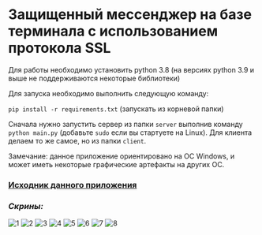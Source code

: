 # Защищенный мессенджер на базе терминала с использованием протокола SSL

Для работы необходимо установить python 3.8 (на версиях python 3.9 и выше не поддерживаются некоторые библиотеки)

Для запуска необходимо выполнить следующую команду:

```pip install -r requirements.txt``` (запускать из корневой папки)

Сначала нужно запустить сервер из папки ```server``` выполнив команду ```python main.py``` (добавьте ```sudo``` если вы стартуете на Linux). Для клиента делаем то же самое, но из папки ```client```.

Замечание: данное приложение ориентировано на ОС Windows, и может иметь некоторые графические артефакты на других ОС.

### [Исходник данного приложения](https://github.com/yoelbassin/chat)

### *Скрины:*

![1](https://github.com/Staval-l/CP/blob/master/images/1.png?raw=true)
![2](https://github.com/Staval-l/CP/blob/master/images/2.png?raw=true)
![3](https://github.com/Staval-l/CP/blob/master/images/3.png?raw=true)
![4](https://github.com/Staval-l/CP/blob/master/images/4.png?raw=true)
![5](https://github.com/Staval-l/CP/blob/master/images/5.png?raw=true)
![6](https://github.com/Staval-l/CP/blob/master/images/6.png?raw=true)
![7](https://github.com/Staval-l/CP/blob/master/images/7.png?raw=true)
![8](https://github.com/Staval-l/CP/blob/master/images/8.png?raw=true)



